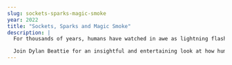 ```yaml
---
slug: sockets-sparks-magic-smoke
year: 2022
title: "Sockets, Sparks and Magic Smoke"
description: |
  For thousands of years, humans have watched in awe as lightning flashed across the sky. Benjamin Franklin studied electricity by flying kites in thunderstorms, Michael Faraday discovered the relationship between electricity, magnetism and motion, and today, our world literally runs on electricity. We've built vast power grids that carry hundreds of gigawatts across continents, our cars, phones, and earbuds run on batteries, and we've sent radioisotope generators to the furthest reaches of space – and implanted them into our own bodies. And within the last century, we've learned to used electricity to represent information; true and false, one and zero, countless electrical bits bouncing all over the planet, carrying news, video, music, games, and the metadata that keeps our society connected.

  Join Dylan Beattie for an insightful and entertaining look at how humans have used the power of the electron to build our digital society. We'll demystify the everyday electrical systems which we all take for granted - what's really happening when you charge your phone? Why don't Americans use electric kettles? What's actually happening inside that 8Gb USB stick you've got on your keyring? We'll dig into some of the most remarkable devices and systems ever built. We'll look at the fundamental limitations of physics, why we'll probably never see a 10GHz CPU core, and how quantum computing could be the key to breaking that barrier. Finally, we'll look at what happens when it goes wrong, and what engineers can do about it – from error correcting RAM chips, to why hospitals run backup power supplies, to what happens when entire countries suddenly need more power than we expected.
--- 
```

